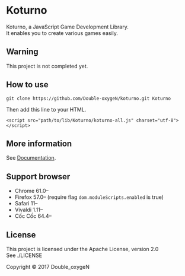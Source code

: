 # Koturno

Koturno, a JavaScript Game Development Library.  
It enables you to create various games easily.

## Warning

This project is not completed yet.

## How to use

    git clone https://github.com/Double-oxygeN/koturno.git Koturno

Then add this line to your HTML.

    <script src="path/to/lib/Koturno/koturno-all.js" charset="utf-8"></script>

## More information

See [Documentation](http://double-oxygen.net/koturno/).

## Support browser

* Chrome 61.0–
* Firefox 57.0– (require flag `dom.moduleScripts.enabled` is true)
* Safari 11–
* Vivaldi 1.11–
* Cốc Cốc 64.4–

## License

This project is licensed under the Apache License, version 2.0  
See ./LICENSE

Copyright ©︎ 2017 Double_oxygeN
